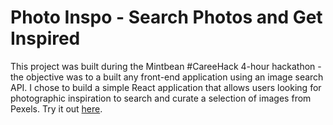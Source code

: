 # Photo Inspo - Search Photos and Get Inspired

This project was built during the Mintbean #CareeHack 4-hour hackathon - the objective was to a built any front-end application using an image search API. I chose to build a simple React application that allows users looking for photographic inspiration to search and curate a selection of images from Pexels. Try it out <a href="https://robinnong.github.io/photohack/">here</a>.

